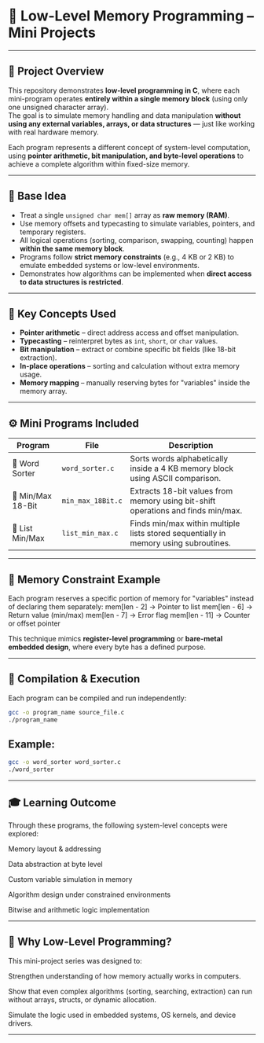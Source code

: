 # 🧠 Low-Level Memory Programming – Mini Projects  

---

## 🎯 Project Overview

This repository demonstrates **low-level programming in C**, where each mini-program operates **entirely within a single memory block** (using only one unsigned character array).  
The goal is to simulate memory handling and data manipulation **without using any external variables, arrays, or data structures** — just like working with real hardware memory.

Each program represents a different concept of system-level computation, using **pointer arithmetic, bit manipulation, and byte-level operations** to achieve a complete algorithm within fixed-size memory.

---

## 🧩 Base Idea

- Treat a single `unsigned char mem[]` array as **raw memory (RAM)**.  
- Use memory offsets and typecasting to simulate variables, pointers, and temporary registers.  
- All logical operations (sorting, comparison, swapping, counting) happen **within the same memory block**.  
- Programs follow **strict memory constraints** (e.g., 4 KB or 2 KB) to emulate embedded systems or low-level environments.  
- Demonstrates how algorithms can be implemented when **direct access to data structures is restricted**.

---

## 🧠 Key Concepts Used

- **Pointer arithmetic** – direct address access and offset manipulation.  
- **Typecasting** – reinterpret bytes as `int`, `short`, or `char` values.  
- **Bit manipulation** – extract or combine specific bit fields (like 18-bit extraction).  
- **In-place operations** – sorting and calculation without extra memory usage.  
- **Memory mapping** – manually reserving bytes for "variables" inside the memory array.

---

## ⚙️ Mini Programs Included

| Program | File | Description |
|----------|------|--------------|
| 🧾 Word Sorter | `word_sorter.c` | Sorts words alphabetically inside a 4 KB memory block using ASCII comparison. |
| 🔢 Min/Max 18-Bit | `min_max_18Bit.c` | Extracts 18-bit values from memory using bit-shift operations and finds min/max. |
| 🧮 List Min/Max | `list_min_max.c` | Finds min/max within multiple lists stored sequentially in memory using subroutines. |

---

## 💾 Memory Constraint Example

Each program reserves a specific portion of memory for "variables" instead of declaring them separately:
mem[len - 2] → Pointer to list
mem[len - 6] → Return value (min/max)
mem[len - 7] → Error flag
mem[len - 11] → Counter or offset pointer

This technique mimics **register-level programming** or **bare-metal embedded design**, where every byte has a defined purpose.

---

## 🚀 Compilation & Execution

Each program can be compiled and run independently:

```bash
gcc -o program_name source_file.c
./program_name
```

## Example:

```bash
gcc -o word_sorter word_sorter.c
./word_sorter
```

---

## 🎓 Learning Outcome

Through these programs, the following system-level concepts were explored:

Memory layout & addressing

Data abstraction at byte level

Custom variable simulation in memory

Algorithm design under constrained environments

Bitwise and arithmetic logic implementation

---

## 🧠 Why Low-Level Programming?

This mini-project series was designed to:

Strengthen understanding of how memory actually works in computers.

Show that even complex algorithms (sorting, searching, extraction) can run without arrays, structs, or dynamic allocation.

Simulate the logic used in embedded systems, OS kernels, and device drivers.

---


